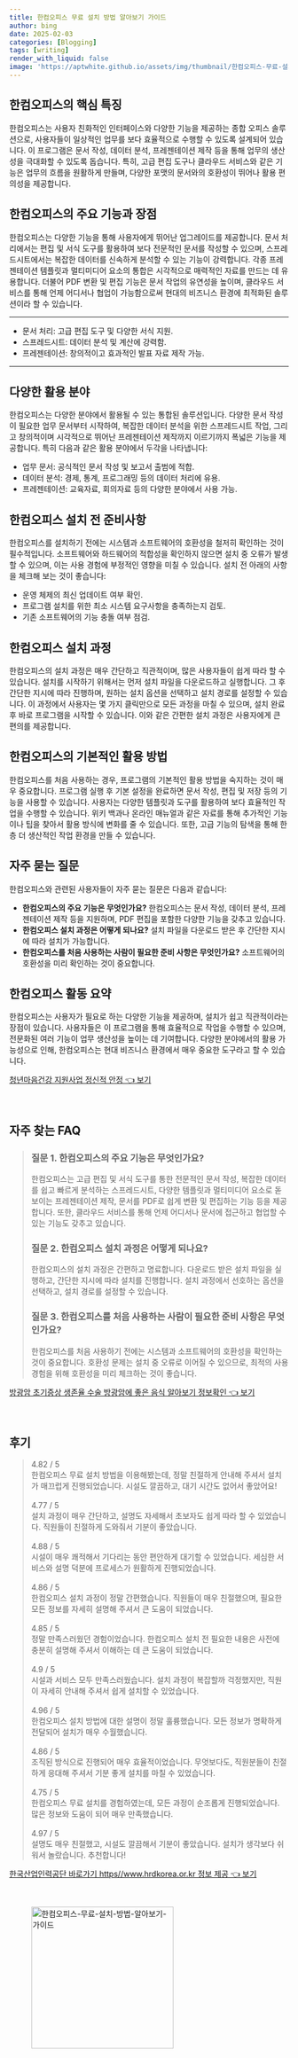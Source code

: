 ```yaml
---
title: 한컴오피스 무료 설치 방법 알아보기 가이드
author: bing
date: 2025-02-03
categories: [Blogging]
tags: [writing]
render_with_liquid: false
image: 'https://aptwhite.github.io/assets/img/thumbnail/한컴오피스-무료-설치-방법-알아보기-가이드.webp'
---
```



<h2 id='한컴오피스의_핵심_특징'>한컴오피스의 핵심 특징</h2>

<p>한컴오피스는 사용자 친화적인 인터페이스와 다양한 기능을 제공하는 종합 오피스 솔루션으로, 사용자들이 일상적인 업무를 보다 효율적으로 수행할 수 있도록 설계되어 있습니다. 이 프로그램은 문서 작성, 데이터 분석, 프레젠테이션 제작 등을 통해 업무의 생산성을 극대화할 수 있도록 돕습니다. 특히, 고급 편집 도구나 클라우드 서비스와 같은 기능은 업무의 흐름을 원활하게 만들며, 다양한 포맷의 문서와의 호환성이 뛰어나 활용 편의성을 제공합니다.</p>

<h2 id='한컴오피스의_주요_기능과_장점'>한컴오피스의 주요 기능과 장점</h2>

<p>한컴오피스는 다양한 기능을 통해 사용자에게 뛰어난 업그레이드를 제공합니다. 문서 처리에서는 편집 및 서식 도구를 활용하여 보다 전문적인 문서를 작성할 수 있으며, 스프레드시트에서는 복잡한 데이터를 신속하게 분석할 수 있는 기능이 강력합니다. 각종 프레젠테이션 템플릿과 멀티미디어 요소의 통합은 시각적으로 매력적인 자료를 만드는 데 유용합니다. 더불어 PDF 변환 및 편집 기능은 문서 작업의 유연성을 높이며, 클라우드 서비스를 통해 언제 어디서나 협업이 가능함으로써 현대의 비즈니스 환경에 최적화된 솔루션이라 할 수 있습니다.</p>

<hr />

<ul>
    <li>문서 처리: 고급 편집 도구 및 다양한 서식 지원.</li>
    <li>스프레드시트: 데이터 분석 및 계산에 강력함.</li>
    <li>프레젠테이션: 창의적이고 효과적인 발표 자료 제작 가능.</li>
</ul>

<hr />

<h2 id='다양한_활용_분야'>다양한 활용 분야</h2>

<p>한컴오피스는 다양한 분야에서 활용될 수 있는 통합된 솔루션입니다. 다양한 문서 작성이 필요한 업무 문서부터 시작하여, 복잡한 데이터 분석을 위한 스프레드시트 작업, 그리고 창의적이며 시각적으로 뛰어난 프레젠테이션 제작까지 이르기까지 폭넓은 기능을 제공합니다. 특히 다음과 같은 활용 분야에서 두각을 나타냅니다:</p>

<ul>
    <li>업무 문서: 공식적인 문서 작성 및 보고서 출범에 적합.</li>
    <li>데이터 분석: 경제, 통계, 프로그래밍 등의 데이터 처리에 유용.</li>
    <li>프레젠테이션: 교육자료, 회의자료 등의 다양한 분야에서 사용 가능.</li>
</ul>

<h2 id='한컴오피스_설치전_준비사항'>한컴오피스 설치 전 준비사항</h2>

<p>한컴오피스를 설치하기 전에는 시스템과 소프트웨어의 호환성을 철저히 확인하는 것이 필수적입니다. 소프트웨어와 하드웨어의 적합성을 확인하지 않으면 설치 중 오류가 발생할 수 있으며, 이는 사용 경험에 부정적인 영향을 미칠 수 있습니다. 설치 전 아래의 사항을 체크해 보는 것이 좋습니다:</p>

<ul>
    <li>운영 체제의 최신 업데이트 여부 확인.</li>
    <li>프로그램 설치를 위한 최소 시스템 요구사항을 충족하는지 검토.</li>
    <li>기존 소프트웨어의 기능 충돌 여부 점검.</li>
</ul>

<h2 id='한컴오피스_설치_과정'>한컴오피스 설치 과정</h2>

<p>한컴오피스의 설치 과정은 매우 간단하고 직관적이며, 많은 사용자들이 쉽게 따라 할 수 있습니다. 설치를 시작하기 위해서는 먼저 설치 파일을 다운로드하고 실행합니다. 그 후 간단한 지시에 따라 진행하며, 원하는 설치 옵션을 선택하고 설치 경로를 설정할 수 있습니다. 이 과정에서 사용자는 몇 가지 클릭만으로 모든 과정을 마칠 수 있으며, 설치 완료 후 바로 프로그램을 시작할 수 있습니다. 이와 같은 간편한 설치 과정은 사용자에게 큰 편의를 제공합니다.</p>

<h2 id='한컴오피스의_기본적인_활용_방법'>한컴오피스의 기본적인 활용 방법</h2>

<p>한컴오피스를 처음 사용하는 경우, 프로그램의 기본적인 활용 방법을 숙지하는 것이 매우 중요합니다. 프로그램 실행 후 기본 설정을 완료하면 문서 작성, 편집 및 저장 등의 기능을 사용할 수 있습니다. 사용자는 다양한 템플릿과 도구를 활용하여 보다 효율적인 작업을 수행할 수 있습니다. 위키 백과나 온라인 매뉴얼과 같은 자료를 통해 추가적인 기능이나 팁을 찾아서 활용 방식에 변화를 줄 수 있습니다. 또한, 고급 기능의 탐색을 통해 한층 더 생산적인 작업 환경을 만들 수 있습니다.</p>

<h2 id='자주_묻는_질문'>자주 묻는 질문</h2>

<p>한컴오피스와 관련된 사용자들이 자주 묻는 질문은 다음과 같습니다:</p>

<ul>
    <li><b>한컴오피스의 주요 기능은 무엇인가요?</b> 한컴오피스는 문서 작성, 데이터 분석, 프레젠테이션 제작 등을 지원하며, PDF 편집을 포함한 다양한 기능을 갖추고 있습니다.</li>
    <li><b>한컴오피스 설치 과정은 어떻게 되나요?</b> 설치 파일을 다운로드 받은 후 간단한 지시에 따라 설치가 가능합니다.</li>
    <li><b>한컴오피스를 처음 사용하는 사람이 필요한 준비 사항은 무엇인가요?</b> 소프트웨어의 호환성을 미리 확인하는 것이 중요합니다.</li>
</ul>

<h2 id='한컴오피스_활동에_대한_요약'>한컴오피스 활동 요약</h2>

<p>한컴오피스는 사용자가 필요로 하는 다양한 기능을 제공하며, 설치가 쉽고 직관적이라는 장점이 있습니다. 사용자들은 이 프로그램을 통해 효율적으로 작업을 수행할 수 있으며, 전문화된 여러 기능이 업무 생산성을 높이는 데 기여합니다. 다양한 분야에서의 활용 가능성으로 인해, 한컴오피스는 현대 비즈니스 환경에서 매우 중요한 도구라고 할 수 있습니다.</p>


<p><a class="click-button" title="청년마음건강 지원사업 정신적 안정" href="https://aptwhite.github.io/posts/%EC%B2%AD%EB%85%84%EB%A7%88%EC%9D%8C%EA%B1%B4%EA%B0%95-%EC%A7%80%EC%9B%90%EC%82%AC%EC%97%85-%EC%A0%95%EC%8B%A0%EC%A0%81-%EC%95%88%EC%A0%95/" rel="dofollow">청년마음건강 지원사업 정신적 안정 👈 보기</a></p><br>
<h2 id='자주_찾는_FAQ'>자주 찾는 FAQ</h2>
<div itemscope="" itemtype="https://schema.org/FAQPage"> 
    <blockquote> 
        <div itemscope="" itemprop="mainEntity" itemtype="https://schema.org/Question"> 
            <h3 itemprop="name">질문 1. 한컴오피스의 주요 기능은 무엇인가요?</h3> 
            <div itemscope="" itemprop="acceptedAnswer" itemtype="https://schema.org/Answer"> 
                <span itemprop="text"> 
                    <p>한컴오피스는 고급 편집 및 서식 도구를 통한 전문적인 문서 작성, 복잡한 데이터를 쉽고 빠르게 분석하는 스프레드시트, 다양한 템플릿과 멀티미디어 요소로 돋보이는 프레젠테이션 제작, 문서를 PDF로 쉽게 변환 및 편집하는 기능 등을 제공합니다. 또한, 클라우드 서비스를 통해 언제 어디서나 문서에 접근하고 협업할 수 있는 기능도 갖추고 있습니다.</p> 
                </span> 
            </div> 
        </div> 
        <div itemscope="" itemprop="mainEntity" itemtype="https://schema.org/Question"> 
            <h3 itemprop="name">질문 2. 한컴오피스 설치 과정은 어떻게 되나요?</h3> 
            <div itemscope="" itemprop="acceptedAnswer" itemtype="https://schema.org/Answer"> 
                <span itemprop="text"> 
                    <p>한컴오피스의 설치 과정은 간편하고 명료합니다. 다운로드 받은 설치 파일을 실행하고, 간단한 지시에 따라 설치를 진행합니다. 설치 과정에서 선호하는 옵션을 선택하고, 설치 경로를 설정할 수 있습니다.</p> 
                </span> 
            </div> 
        </div> 
        <div itemscope="" itemprop="mainEntity" itemtype="https://schema.org/Question"> 
            <h3 itemprop="name">질문 3. 한컴오피스를 처음 사용하는 사람이 필요한 준비 사항은 무엇인가요?</h3> 
            <div itemscope="" itemprop="acceptedAnswer" itemtype="https://schema.org/Answer"> 
                <span itemprop="text"> 
                    <p>한컴오피스를 처음 사용하기 전에는 시스템과 소프트웨어의 호환성을 확인하는 것이 중요합니다. 호환성 문제는 설치 중 오류로 이어질 수 있으므로, 최적의 사용 경험을 위해 호환성을 미리 체크하는 것이 좋습니다.</p> 
                </span> 
            </div> 
        </div> 
    </blockquote> 
</div>
<p><a class="click-button" title="방광암 초기증상 생존율 수술 방광암에 좋은 음식 알아보기 정보확인" href="https://aptwhite.github.io/posts/%EB%B0%A9%EA%B4%91%EC%95%94-%EC%B4%88%EA%B8%B0%EC%A6%9D%EC%83%81-%EC%83%9D%EC%A1%B4%EC%9C%A8-%EC%88%98%EC%88%A0-%EB%B0%A9%EA%B4%91%EC%95%94%EC%97%90-%EC%A2%8B%EC%9D%80-%EC%9D%8C%EC%8B%9D-%EC%95%8C%EC%95%84%EB%B3%B4%EA%B8%B0-%EC%A0%95%EB%B3%B4%ED%99%95%EC%9D%B8/" rel="dofollow">방광암 초기증상 생존율 수술 방광암에 좋은 음식 알아보기 정보확인 👈 보기</a></p><br>
<h2 id='후기'>후기</h2>
<div itemscope itemtype="https://schema.org/Product">
  <blockquote>
  <div itemprop="review" itemscope itemtype="https://schema.org/Review">
      <div itemprop="reviewRating" itemscope itemtype="https://schema.org/Rating"> <span itemprop="ratingValue">4.82</span> / <span itemprop="bestRating">5</span> </div>
      <span itemprop="reviewBody">한컴오피스 무료 설치 방법을 이용해봤는데, 정말 친절하게 안내해 주셔서 설치가 매끄럽게 진행되었습니다. 시설도 깔끔하고, 대기 시간도 없어서 좋았어요!</span>
  </div>
  <br>
  <div itemprop="review" itemscope itemtype="https://schema.org/Review">
      <div itemprop="reviewRating" itemscope itemtype="https://schema.org/Rating"> <span itemprop="ratingValue">4.77</span> / <span itemprop="bestRating">5</span> </div>
      <span itemprop="reviewBody">설치 과정이 매우 간단하고, 설명도 자세해서 초보자도 쉽게 따라 할 수 있었습니다. 직원들이 친절하게 도와줘서 기분이 좋았습니다.</span>
  </div>
  <br>
  <div itemprop="review" itemscope itemtype="https://schema.org/Review">
      <div itemprop="reviewRating" itemscope itemtype="https://schema.org/Rating"> <span itemprop="ratingValue">4.88</span> / <span itemprop="bestRating">5</span> </div>
      <span itemprop="reviewBody">시설이 매우 쾌적해서 기다리는 동안 편안하게 대기할 수 있었습니다. 세심한 서비스와 설명 덕분에 프로세스가 원활하게 진행되었습니다.</span>
  </div>
  <br>
  <div itemprop="review" itemscope itemtype="https://schema.org/Review">
      <div itemprop="reviewRating" itemscope itemtype="https://schema.org/Rating"> <span itemprop="ratingValue">4.86</span> / <span itemprop="bestRating">5</span> </div>
      <span itemprop="reviewBody">한컴오피스 설치 과정이 정말 간편했습니다. 직원들이 매우 친절했으며, 필요한 모든 정보를 자세히 설명해 주셔서 큰 도움이 되었습니다.</span>
  </div>
  <br>
  <div itemprop="review" itemscope itemtype="https://schema.org/Review">
      <div itemprop="reviewRating" itemscope itemtype="https://schema.org/Rating"> <span itemprop="ratingValue">4.85</span> / <span itemprop="bestRating">5</span> </div>
      <span itemprop="reviewBody">정말 만족스러웠던 경험이었습니다. 한컴오피스 설치 전 필요한 내용은 사전에 충분히 설명해 주셔서 이해하는 데 큰 도움이 되었습니다.</span>
  </div>
  <br>
  <div itemprop="review" itemscope itemtype="https://schema.org/Review">
      <div itemprop="reviewRating" itemscope itemtype="https://schema.org/Rating"> <span itemprop="ratingValue">4.9</span> / <span itemprop="bestRating">5</span> </div>
      <span itemprop="reviewBody">시설과 서비스 모두 만족스러웠습니다. 설치 과정이 복잡할까 걱정했지만, 직원이 자세히 안내해 주셔서 쉽게 설치할 수 있었습니다.</span>
  </div>
  <br>
  <div itemprop="review" itemscope itemtype="https://schema.org/Review">
      <div itemprop="reviewRating" itemscope itemtype="https://schema.org/Rating"> <span itemprop="ratingValue">4.96</span> / <span itemprop="bestRating">5</span> </div>
      <span itemprop="reviewBody">한컴오피스 설치 방법에 대한 설명이 정말 훌륭했습니다. 모든 정보가 명확하게 전달되어 설치가 매우 수월했습니다.</span>
  </div>
  <br>
  <div itemprop="review" itemscope itemtype="https://schema.org/Review">
      <div itemprop="reviewRating" itemscope itemtype="https://schema.org/Rating"> <span itemprop="ratingValue">4.86</span> / <span itemprop="bestRating">5</span> </div>
      <span itemprop="reviewBody">조직된 방식으로 진행되어 매우 효율적이었습니다. 무엇보다도, 직원분들이 친절하게 응대해 주셔서 기분 좋게 설치를 마칠 수 있었습니다.</span>
  </div>
  <br>
  <div itemprop="review" itemscope itemtype="https://schema.org/Review">
      <div itemprop="reviewRating" itemscope itemtype="https://schema.org/Rating"> <span itemprop="ratingValue">4.75</span> / <span itemprop="bestRating">5</span> </div>
      <span itemprop="reviewBody">한컴오피스 무료 설치를 경험하였는데, 모든 과정이 순조롭게 진행되었습니다. 많은 정보와 도움이 되어 매우 만족했습니다.</span>
  </div>
  <br>
  <div itemprop="review" itemscope itemtype="https://schema.org/Review">
      <div itemprop="reviewRating" itemscope itemtype="https://schema.org/Rating"> <span itemprop="ratingValue">4.97</span> / <span itemprop="bestRating">5</span> </div>
      <span itemprop="reviewBody">설명도 매우 친절했고, 시설도 깔끔해서 기분이 좋았습니다. 설치가 생각보다 쉬워서 놀랐습니다. 추천합니다!</span>
  </div>
  </blockquote>
</div>
<p><a class="click-button" title="한국산업인력공단 바로가기 https//www.hrdkorea.or.kr 정보 제공" href="https://aptwhite.github.io/posts/%ED%95%9C%EA%B5%AD%EC%82%B0%EC%97%85%EC%9D%B8%EB%A0%A5%EA%B3%B5%EB%8B%A8-%EB%B0%94%EB%A1%9C%EA%B0%80%EA%B8%B0-httpswww.hrdkorea.or.kr-%EC%A0%95%EB%B3%B4-%EC%A0%9C%EA%B3%B5/" rel="dofollow">한국산업인력공단 바로가기 https//www.hrdkorea.or.kr 정보 제공 👈 보기</a></p><br>
<figure class="image"><img src="https://aptwhite.github.io/assets/img/thumbnail/한컴오피스-무료-설치-방법-알아보기-가이드.webp" alt="한컴오피스-무료-설치-방법-알아보기-가이드" width="256" height="256"></figure>